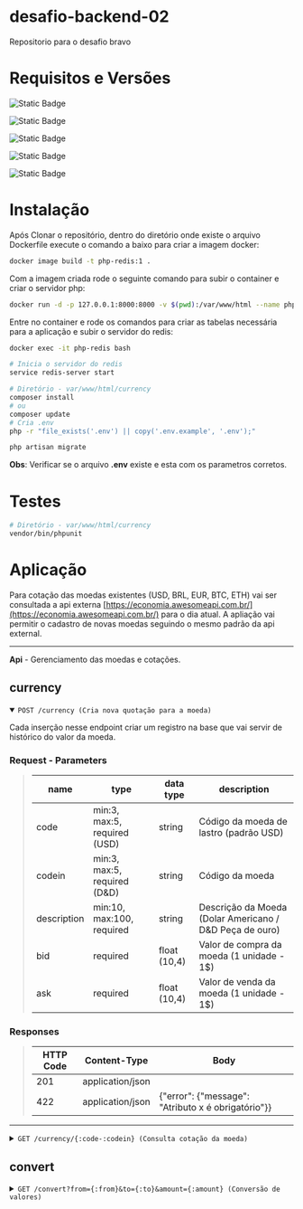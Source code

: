 # desafio-backend-02
Repositorio para o desafio bravo

# Requisitos e Versões
![Static Badge](https://img.shields.io/badge/Docker-27.5.0-blue)

![Static Badge](https://img.shields.io/badge/PHP-8.1-blue)

![Static Badge](https://img.shields.io/badge/SQLite-blue)

![Static Badge](https://img.shields.io/badge/Redis-7.0-red)

![Static Badge](https://img.shields.io/badge/Laravel--Framework--Lumen-10.0.4-orange)

# Instalação

Após Clonar o repositório, dentro do diretório onde existe o arquivo Dockerfile execute o comando a baixo para criar a imagem docker:

```bash
docker image build -t php-redis:1 .
```

Com a imagem criada rode o seguinte comando para subir o container e criar o servidor php:

```bash
docker run -d -p 127.0.0.1:8000:8000 -v $(pwd):/var/www/html --name php-redis php-redis:1 php -S 0.0.0.0:8000 -t /var/www/html/currency/public
```

Entre no container e rode os comandos para criar as tabelas necessária para a aplicação e subir o  servidor do redis:

```bash
docker exec -it php-redis bash

# Inicia o servidor do redis
service redis-server start

# Diretório - var/www/html/currency 
composer install
# ou
composer update
# Cria .env
php -r "file_exists('.env') || copy('.env.example', '.env');"

php artisan migrate
```

**Obs**: Verificar se o arquivo **.env** existe e esta com os parametros corretos.

# Testes

```bash
# Diretório - var/www/html/currency 
vendor/bin/phpunit
```

# Aplicação

Para cotação das moedas existentes (USD, BRL, EUR, BTC, ETH) vai ser consultada a api externa [https://economia.awesomeapi.com.br/](https://economia.awesomeapi.com.br/) para o dia atual.
A apliação vai permitir o cadastro de novas moedas seguindo o mesmo padrão da api external.

---

**Api** - Gerenciamento das moedas e cotações.

## currency

<details open>
<summary> <code>POST /currency (Cria nova quotação para a moeda) </code> </summary>

Cada inserção nesse endpoint criar um registro na base que vai servir de histórico do valor da moeda.

### Request - Parameters
> | name | type | data type | description |
> | ---- | ---- | --------- | ----------- |
> | code | min:3, max:5, required (USD)| string | Código da moeda de lastro (padrão USD) |
> | codein | min:3, max:5, required (D&D)| string | Código da moeda |
> | description | min:10, max:100, required| string | Descrição da Moeda (Dolar Americano / D&D Peça de ouro) |
> | bid | required | float (10,4) | Valor de compra da moeda (1 unidade - 1$) |
> | ask | required | float (10,4) | Valor de venda da moeda (1 unidade - 1$) |

### Responses
> | HTTP Code | Content-Type | Body |
> | --------- | ------------ | ---- |
> | 201 | application/json | |
> | 422 | application/json | {"error": {"message": "Atributo x é obrigatório"}} |
</details>

---

<details>
<summary> <code>GET /currency/{:code-:codein} (Consulta cotação da moeda) </code> </summary>

Consulta a cotação das moedas informadas na url.

### Request - Parameters
> | name | type | data type | description |
> | ---- | ---- | --------- | ----------- |
> | code | min:3, max:5, required (D&D)| string | Código da moeda - de lastro (padrão USD) |
> | codein | min:3, max:5, required (D&D)| string | Código da moeda |

### Exemplo
```
http://localhost:8000/currency/USD-D&D
```

### Responses
> | HTTP Code | Content-Type | Body |
> | --------- | ------------ | ---- |
> | 200 | application/json | [{"code":"USD","codein":"D&D","name":"Dólar Americano/D&D$ peça de ouro","high":"6.0708","low":"5.9935","varBid":"0.0064","pctChange":"0.11","bid":"6.0558","ask":"6.0568","timestamp":"1737118799","create_date":"2025-01-17 09:59:59"}] |
> | 500 | application/json | {"error": {"message": "Erro interno"}} |
</details>

## convert

<details>
<summary> <code>GET /convert?from={:from}&to={:to}&amount={:amount} (Conversão de valores) </code> </summary>

Converte o valor do parametro **amount** da moeda **from** para a moeda **to**. O valor informado vai ser convertido de acordo com a ultima cotação da :from-:to.

### Request - Parameters
> | name | type | data type | description |
> | ---- | ---- | --------- | ----------- |
> | from | min:3, max:5, required (D&D)| string | Código da moeda - de lastro (padrão USD) |
> | to | min:3, max:5, required (D&D)| string | Código da moeda |
> | amount | min:0, required| flaot (10, 4) | Valor para conversão |

### Exemplo
```
http://localhost:8000/convert?from=USD&to=D%26D&amount=2.00
```

### Responses
> | HTTP Code | Content-Type | Body |
> | --------- | ------------ | ---- |
> | 200 | application/json | {"from": "USD", "to": "D&D", "amount": 2.00, "change": 4.00} |
> | 422 | application/json | {"error": {"message": "Atributo x é obrigatório"}} |
> | 500 | application/json | {"error": {"message": "Erro interno"}} |
</details>